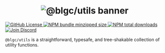 <h1 align="center">
    <img src="https://raw.githubusercontent.com/builder-group/monorepo/develop/packages/utils/.github/banner.svg" alt="@blgc/utils banner">
</h1>

<p align="left">
    <a href="https://github.com/builder-group/monorepo/blob/develop/LICENSE">
        <img src="https://img.shields.io/github/license/builder-group/monorepo.svg?label=license&style=flat&colorA=293140&colorB=FDE200" alt="GitHub License"/>
    </a>
    <a href="https://www.npmjs.com/package/@blgc/utils">
        <img src="https://img.shields.io/bundlephobia/minzip/@blgc/utils.svg?label=minzipped%20size&style=flat&colorA=293140&colorB=FDE200" alt="NPM bundle minzipped size"/>
    </a>
    <a href="https://www.npmjs.com/package/@blgc/utils">
        <img src="https://img.shields.io/npm/dt/@blgc/utils.svg?label=downloads&style=flat&colorA=293140&colorB=FDE200" alt="NPM total downloads"/>
    </a>
    <a href="https://discord.gg/w4xE3bSjhQ">
        <img src="https://img.shields.io/discord/795291052897992724.svg?label=&logo=discord&logoColor=000000&color=293140&labelColor=FDE200" alt="Join Discord"/>
    </a>
</p>

`@blgc/utils` is a straightforward, typesafe, and tree-shakable collection of utility functions.